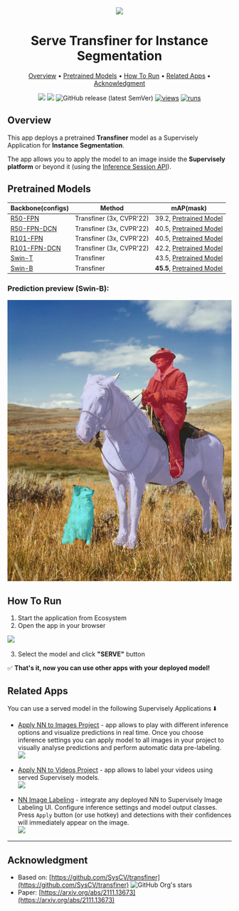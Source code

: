 <div align="center" markdown>
<img src="https://user-images.githubusercontent.com/115161827/228323903-8661cf1b-e0f7-4793-810f-87a5545c2323.jpg"/>  

# Serve Transfiner for Instance Segmentation

<p align="center">
  <a href="#Overview">Overview</a> •
  <a href="#Pretrained-Models">Pretrained Models</a> •
  <a href="#How-To-Run">How To Run</a> •
  <a href="#Related-apps">Related Apps</a> •
  <a href="#Acknowledgment">Acknowledgment</a>
</p>

[![](https://img.shields.io/badge/supervisely-ecosystem-brightgreen)](https://ecosystem.supervise.ly/apps/supervisely-ecosystem/serve-transfiner)
[![](https://img.shields.io/badge/slack-chat-green.svg?logo=slack)](https://supervise.ly/slack)
![GitHub release (latest SemVer)](https://img.shields.io/github/v/release/supervisely-ecosystem/serve-transfiner)
[![views](https://app.supervise.ly/img/badges/views/supervisely-ecosystem/serve-transfiner.png)](https://supervise.ly)
[![runs](https://app.supervise.ly/img/badges/runs/supervisely-ecosystem/serve-transfiner.png)](https://supervise.ly)

</div>

## Overview

This app deploys a pretrained **Transfiner** model as a Supervisely Application for **Instance Segmentation**.

The app allows you to apply the model to an image inside the **Supervisely platform** or beyond it (using the [Inference Session API](https://developer.supervise.ly/app-development/neural-network-integration/inference-api-tutorial)).


## Pretrained Models


| Backbone(configs)  | Method | mAP(mask) | 
|----------|--------|-----------|
[R50-FPN](configs/transfiner/mask_rcnn_R_50_FPN_3x.yaml) | Transfiner (3x, CVPR'22)  | 39.2,  [Pretrained Model](https://drive.google.com/file/d/1EA9pMdUK6Ad9QsjaZz0g5jqbo_JkqtME/view?usp=sharing)|
[R50-FPN-DCN](configs/transfiner/mask_rcnn_R_50_FPN_3x_deform.yaml) | Transfiner (3x, CVPR'22)  | 40.5, [Pretrained Model](https://drive.google.com/file/d/1N0C_ZhES7iu8qEPG2mrdxf8rWteemxQD/view?usp=sharing) |
[R101-FPN](configs/transfiner/mask_rcnn_R_101_FPN_3x.yaml) | Transfiner (3x, CVPR'22) | 40.5, [Pretrained Model](https://drive.google.com/file/d/1Jn27jTpFFWjuX22xvR1upP99nOXfZ1nk/view?usp=sharing) | 
[R101-FPN-DCN](configs/transfiner/mask_rcnn_R_101_FPN_3x_deform.yaml) | Transfiner (3x, CVPR'22) | 42.2, [Pretrained Model](https://drive.google.com/file/d/1TpVQksuaXlhioD3WqWppX84MB-l_Eb7-/view?usp=sharing) | 
[Swin-T](configs/transfiner/mask_rcnn_swint_FPN_3x.yaml) | Transfiner | 43.5, [Pretrained Model](https://drive.google.com/file/d/1ezIxmwdMl_cC7gCPEqtLL6zlSYd3R9wA/view?usp=sharing) |
[Swin-B](configs/transfiner/mask_rcnn_swinb_FPN_3x.yaml) | Transfiner | **45.5**, [Pretrained Model](https://drive.google.com/file/d/1XkEwTMiyADYfvniIrBIDX7RPTSLI4fys/view?usp=sharing) |



### Prediction preview (Swin-B):
![prediction preview (Swin-B)](https://raw.githubusercontent.com/supervisely-ecosystem/serve-transfiner/master/demo_data/image_01_prediction.jpg)


## How To Run

1. Start the application from Ecosystem
2. Open the app in your browser

<img src="https://user-images.githubusercontent.com/31512713/228284304-0f498122-80f9-4cb4-8734-21927612e542.png" width="80%"/>

3. Select the model and click **"SERVE"** button

✅ **That's it, now you can use other apps with your deployed model!**


## Related Apps

You can use a served model in the following Supervisely Applications ⬇️

- [Apply NN to Images Project](https://ecosystem.supervise.ly/apps/nn-image-labeling/project-dataset) - app allows to play with different inference options and visualize predictions in real time.  Once you choose inference settings you can apply model to all images in your project to visually analyse predictions and perform automatic data pre-labeling.   
    <img data-key="sly-module-link" data-module-slug="supervisely-ecosystem/nn-image-labeling/project-dataset" src="https://i.imgur.com/M2Tp8lE.png" height="70px" margin-bottom="20px"/>  

- [Apply NN to Videos Project](https://ecosystem.supervise.ly/apps/apply-nn-to-videos-project) - app allows to label your videos using served Supervisely models.  
  <img data-key="sly-module-link" data-module-slug="supervisely-ecosystem/apply-nn-to-videos-project" src="https://imgur.com/LDo8K1A.png" height="70px" margin-bottom="20px" />

- [NN Image Labeling](https://ecosystem.supervise.ly/apps/supervisely-ecosystem%252Fnn-image-labeling%252Fannotation-tool) - integrate any deployed NN to Supervisely Image Labeling UI. Configure inference settings and model output classes. Press `Apply` button (or use hotkey) and detections with their confidences will immediately appear on the image.   
    <img data-key="sly-module-link" data-module-slug="supervisely-ecosystem/nn-image-labeling/annotation-tool" src="https://i.imgur.com/hYEucNt.png" height="70px" margin-bottom="20px"/>


---

## Acknowledgment

- Based on: [https://github.com/SysCV/transfiner](https://github.com/SysCV/transfiner) ![GitHub Org's stars](https://img.shields.io/github/stars/SysCV/transfiner?style=social)
- Paper: [https://arxiv.org/abs/2111.13673](https://arxiv.org/abs/2111.13673)
